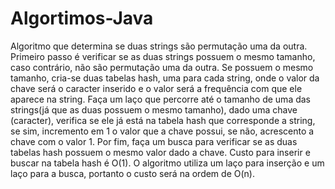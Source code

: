 # Algortimos-Java
Algoritmo que determina se duas strings são permutação uma da outra. Primeiro passo é verificar se as duas strings possuem o mesmo tamanho, caso contrário, não são permutação uma da outra. Se possuem o mesmo tamanho, cria-se duas tabelas hash, uma para cada string, onde o valor da chave será o caracter inserido e o valor será a frequência com que ele aparece na string. Faça um laço que percorre até o tamanho de uma das strings(já que as duas possuem o mesmo tamanho), dado uma chave (caracter), verifica se ele já está na tabela hash que corresponde a string, se sim, incremento em 1 o valor que a chave possui, se não, acrescento a chave com o valor 1. Por fim, faça um busca para verificar se as duas tabelas hash possuem o mesmo valor dado a chave.
Custo para inserir e buscar na tabela hash é O(1). O algoritmo utiliza um laço para inserção e um laço para a busca,
portanto o custo será na ordem de O(n).
